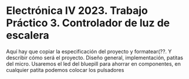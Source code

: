 # Electrónica IV 2023. Trabajo Práctico 3. Controlador de luz de escalera

Aquí hay que copiar la especificación del proyecto y formatear(??. Y describir cómo será el proyecto. Diseño general, implementación, patitas del micro. Usaremos el led del bluepill para ahorrar en componentes, en cualquier patita podemos colocar los pulsadores